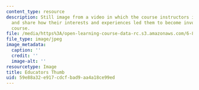 ```yaml
---
content_type: resource
description: Still image from a video in which the course instructors introduce themselves
  and share how their interests and experiences led them to become involved with the
  course.
file: /media/https%3A/open-learning-course-data-rc.s3.amazonaws.com/6-811-principles-and-practice-of-assistive-technology-fall-2014/59e88a32e917cdcfbad9aa4a18ce99ed_educators_thumb.jpg
file_type: image/jpeg
image_metadata:
  caption: ''
  credit: ''
  image-alt: ''
resourcetype: Image
title: Educators Thumb
uid: 59e88a32-e917-cdcf-bad9-aa4a18ce99ed
---
```

